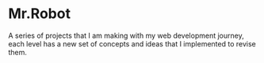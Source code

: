 # Mr.Robot
A series of projects that I am making with my web development journey, each level has a new set of concepts and ideas that I implemented to revise them.
